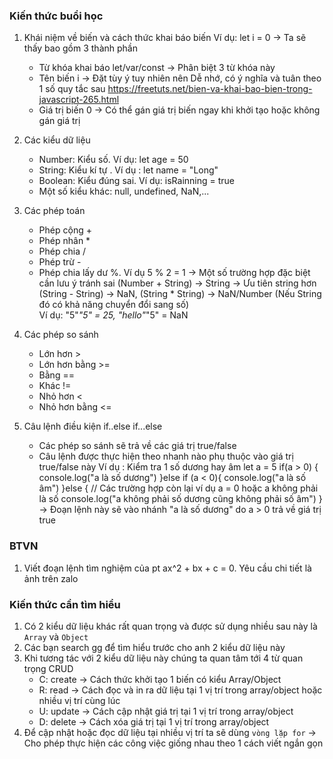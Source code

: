 ### Kiến thức buổi học 

1. Khái niệm về biến và cách thức khai báo biến 
Ví dụ: let i = 0 
-> Ta sẽ thấy bao gồm 3 thành phần 
   +  Từ khóa khai báo let/var/const -> Phân biệt 3 từ khóa này 
   +  Tên biến i -> Đặt tùy ý tuy nhiên nên Dễ nhớ, có ý nghĩa và tuân theo 1 số quy tắc sau  https://freetuts.net/bien-va-khai-bao-bien-trong-javascript-265.html
   +  Giá trị biến 0 -> Có thể gán giá trị biến ngay khi khởi tạo hoặc không gán giá trị 

2. Các kiểu dữ liệu 
   + Number: Kiểu số. Ví dụ: let age = 50
   + String: Kiểu kí tự . Ví dụ : let name = "Long"
   + Boolean: Kiểu đúng sai. Ví dụ: isRainning = true
   + Một số kiểu khác: null, undefined, NaN,...  

3. Các phép toán 
   + Phép cộng +  
   + Phép nhân *
   + Phép chia / 
   + Phép trừ - 
   + Phép chia lấy dư %. Ví dụ 5 % 2 = 1 
-> Một số trường hợp đặc biệt cần lưu ý tránh sai (Number + String) -> String -> Ưu tiên string hơn 
                                                  (String - String) -> NaN, 
                                                  (String * String) -> NaN/Number (Nếu String đó có khả năng chuyển đổi sang số)   
                                                        Ví dụ: "5"*"5" = 25, "hello"*"5" = NaN 
            
4. Các phép so sánh 
   + Lớn hơn >
   + Lớn hơn bằng >=
   + Bằng ==
   + Khác != 
   + Nhỏ hơn <
   + Nhỏ hơn bằng <=         
5. Câu lệnh điều kiện if..else if...else 
   + Các phép so sánh sẽ trả về các giá trị true/false 
   + Câu lệnh được thực hiện theo nhanh nào phụ thuộc vào giá trị true/false này 
Ví dụ : Kiểm tra 1 số dương hay âm 
let a = 5
if(a > 0) { 
    console.log("a là số dương")
}else if (a < 0){ 
    console.log("a là số âm")
}else {  // Các trường hợp còn lại ví dụ a = 0 hoặc a không phải là số 
    console.log("a không phải số dương cũng không phải số âm")
}
-> Đoạn lệnh này sẽ vào nhánh "a là số dương" do a > 0 trả về giá trị true 


### BTVN
1. Viết đoạn lệnh tìm nghiệm của pt ax^2 + bx + c = 0. Yêu cầu chi tiết là ảnh trên zalo  

### Kiến thức cần tìm hiểu 
1. Có 2 kiểu dữ liệu khác rất quan trọng và được sử dụng nhiều sau này là `Array` và `Object`
2. Các bạn search gg để tìm hiểu trước cho anh 2 kiểu dữ liệu này 
3. Khi tương tác với 2 kiểu dữ liệu này chúng ta quan tâm tới 4 từ quan trọng CRUD 
   + C: create -> Cách thức khởi tạo 1 biến có kiểu Array/Object 
   + R: read -> Cách đọc và in ra dữ liệu tại 1 vị trí trong array/object hoặc nhiều vị trí cùng lúc 
   + U: update -> Cách cập nhật giá trị tại 1 vị trí trong array/object
   + D: delete -> Cách xóa giá trị tại 1 vị trí trong array/object   
4. Để cập nhật hoặc đọc dữ liệu tại nhiều vị trí ta sẽ dùng `vòng lặp for` -> Cho phép thực hiện các công việc giống nhau theo 1 cách viết ngắn gọn 
